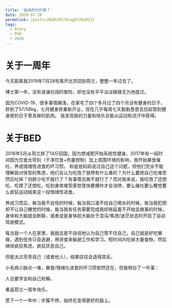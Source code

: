 ```yaml
---
title: '自由的代价是？'
date: 2020-07-28
permalink: /posts/2020/07/blog07282021/
tags:
  - Diary
  - PhD
  - 2020
---
```


关于一周年
=====

今天距离我2019年7月28号离开北京回到荷兰，整整一年过去了。

博士第一年，没有波澜壮阔的冒险，却也没有平平淡淡碌碌无为地度过。

因为COVID-19，很多事情搁浅，在家宅了四个多月过了四个月没有健身的日子，
胖到了57/58kg，七月健身房重新开业，现在几乎每周七天勤勤恳恳去捡起暂别健身房的日子里丢掉的肌肉。
我发现我的力量和快乐总能从运动和流汗中获得。

关于BED
======

2016年5月从荷兰胖了14斤回国，因为想减肥开始系统性健身。2017年有一段时间因为饮食太苛刻（干净饮食+热量控制）加上周围环境的影响，我开始暴食催吐，养成情绪性进食的坏习惯。
和爸爸妈妈说过自己这个问题，但他们完全不能理解我对体型的焦虑，他们会认为吃饱了就停有什么难的？为什么要把自己吃难受然后吐掉？怕胖少吃不就行了？有事情去做不就行了？而对我来说，我吃饱了还想吃，吃撑了还想吃，吃到身体难受感觉胃快要爆炸才会消停，要么催吐要么睡觉要么疯狂运动结束这一段情绪性进食。

养成习惯后，每当我不自信的时候，每当我口渴不给自己喝水的时候，每当我犯困却不让自己睡觉的时候，每当我有任务需要完成我却拖延着不开始去做事的时候，
身体和大脑就会断联，或者说是身体趁大脑处于混沌/焦虑/迷茫状态时开启了自动驾驶模式。

每当我一个人在家里，我就总是不自信地认为自己管不住自己，自己就是好吃懒做，遇到任务只会逃避，用进食来躲避工作和学习。短时间内吃掉大量食物，然后继续疯狂焦虑，疯狂厌恶自己。

但是太过苛责自己（或者他人），结果往往会适得其反。

小毛病小缺点一堆，暴食/情绪化进食的坏习惯依然还在，但我明白了一件事：

人总要学会和自己和解。


重返荷兰一周年快乐。

愿下一个一年中：步履不停，始终在变得更好的路上。